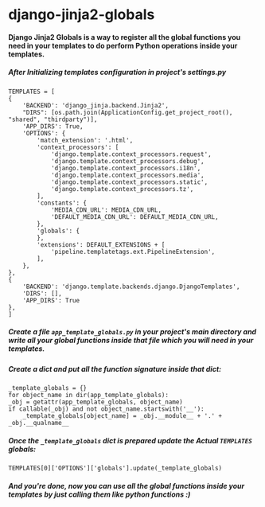 # django-jinja2-globals

#### Django Jinja2 Globals is a way to register all the global functions you need in your templates to do perform Python operations inside your templates.


##### After Initializing templates configuration in project's settings.py

    TEMPLATES = [
    {
        'BACKEND': 'django_jinja.backend.Jinja2',
        "DIRS": [os.path.join(ApplicationConfig.get_project_root(), "shared", "thirdparty")],
        'APP_DIRS': True,
        'OPTIONS': {
            'match_extension': '.html',
            'context_processors': [
                'django.template.context_processors.request',
                'django.template.context_processors.debug',
                'django.template.context_processors.i18n',
                'django.template.context_processors.media',
                'django.template.context_processors.static',
                'django.template.context_processors.tz',
            ],
            'constants': {
                'MEDIA_CDN_URL': MEDIA_CDN_URL,
                'DEFAULT_MEDIA_CDN_URL': DEFAULT_MEDIA_CDN_URL,
            },
            'globals': {
            },
            'extensions': DEFAULT_EXTENSIONS + [
                'pipeline.templatetags.ext.PipelineExtension',
            ],
        },
    },
    {
        'BACKEND': 'django.template.backends.django.DjangoTemplates',
        'DIRS': [],
        'APP_DIRS': True
    },
	]


##### Create a file `app_template_globals.py` in your project's main directory and write all your global functions inside that file which you will need in your templates.

##### Create a dict and put all the function signature inside that dict:

    _template_globals = {}
	for object_name in dir(app_template_globals):
    _obj = getattr(app_template_globals, object_name)
    if callable(_obj) and not object_name.startswith('__'):
        _template_globals[object_name] = _obj.__module__ + '.' + _obj.__qualname__


##### Once the `_template_globals` dict is prepared update the Actual `TEMPLATES` globals:

    TEMPLATES[0]['OPTIONS']['globals'].update(_template_globals)

##### And you're done, now you can use all the global functions inside your templates by just calling them like python functions :)
